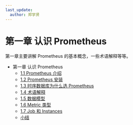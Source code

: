 ```yaml
---
last_update:
  author: 郑学贤
---
```


# 第一章 认识 Prometheus

第一章主要讲解 Prometheus 的基本概念，一些术语解释等等。

* 第一章 认识 Prometheus
    * [1.1 Prometheus 介绍](1.1-prometheus-introduction.md)
    * [1.2 Prometheus 安装](1.2-prometheus-install.md)
    * [1.3 时序数据库为什么选 Prometheus](1.3-tsdb-comparison.md)
    * [1.4 术语解释](1.4-glossary.md)
    * [1.5 数据模型](1.5-data-model.md)
    * [1.6 Metric 类型](1.6-metric-types.md)
    * [1.7 Job 和 Instances](1.7-job-and-instances.md)
    * [小结](END.md)